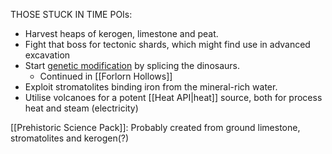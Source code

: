 THOSE STUCK IN TIME
POIs: 
- Harvest heaps of kerogen, limestone and peat. 
- Fight that boss for tectonic shards, which might find use in advanced excavation
- Start [genetic modification](Biotechnology) by splicing the dinosaurs. 
	- Continued in [[Forlorn Hollows]]
- Exploit stromatolites binding iron from the mineral-rich water. 
- Utilise volcanoes for a potent [[Heat API|heat]] source, both for process heat and steam (electricity)


[[Prehistoric Science Pack]]: Probably created from ground limestone, stromatolites and kerogen(?)